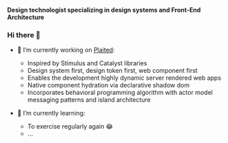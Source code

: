 **Design technologist specializing in design systems and Front-End Architecture**

### Hi there 👋
- 🔭 I’m currently working on [Plaited](https://github.com/plaited/plaited):
  - Inspired by Stimulus and Catalyst libraries
  - Design system first, design token first, web component first
  - Enables the development highly dynamic server rendered web apps
  - Native component hydration via declarative shadow dom
  - Incorporates behavioral programming algorithm with actor model 
 messaging patterns and island architecture


- 🌱 I’m currently learning:
  - To exercise regularly again 😂
  - ...

<!--
**EdwardIrby/edwardirby** is a ✨ _special_ ✨ repository because its `README.md` (this file) appears on your GitHub profile.

Here are some ideas to get you started:

- 🔭 I’m currently working on ...
- 🌱 I’m currently learning ...
- 👯 I’m looking to collaborate on ...
- 🤔 I’m looking for help with ...
- 💬 Ask me about ...
- 📫 How to reach me: ...
- 😄 Pronouns: ...
- ⚡ Fun fact: ...
-->
